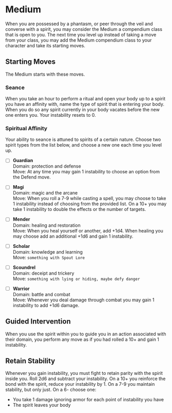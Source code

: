# Medium
When you are possessed by a phantasm, or peer through the veil and converse with a spirit, you may consider the Medium a compendium class that is open to you. The next time you level up instead of taking a move from your class, you may add the Medium compendium class to your character and take its starting moves.

## Starting Moves
The Medium starts with these moves.

### Seance
When you take an hour to perform a ritual and open your body up to a spirit you have an affinity with, name the type of spirit that is entering your body. When you do so any spirit currently in your body vacates before the new one enters you. Your instability resets to 0.

### Spiritual Affinity
Your ability to seance is attuned to spirits of a certain nature. Choose two spirit types from the list below, and choose a new one each time you level up.

- [ ] **Guardian**  
Domain: protection and defense  
Move: At any time you may gain 1 instability to choose an option from the Defend move.

- [ ] **Magi**  
Domain: magic and the arcane  
Move: When you roll a 7-9 while casting a spell, you may choose to take 1 instability instead of choosing from the provided list. On a 10+ you may take 1 instability to double the effects or the number of targets.
 
- [ ] **Mender**  
Domain: healing and restoration  
Move: When you heal yourself or another, add +1d4. When healing you may choose add an additional +1d6 and gain 1 instability.

- [ ] **Scholar**  
Domain: knowledge and learning  
Move: `something with Spout Lore`

- [ ] **Scoundrel**  
Domain: deceipt and trickery  
Move: `something with lying or hiding, maybe defy danger`

- [ ] **Warrior**  
Domain: battle and combat  
Move: Whenever you deal damage through combat you may gain 1 instability to add +1d6 damage.

## Guided Intervention
When you use the spirit within you to guide you in an action associated with their domain, you perform any move as if you had rolled a 10+ and gain 1 instability.

## Retain Stability
Whenever you gain instability, you must fight to retain parity with the spirit inside you. Roll 2d6 and subtract your instability. On a 10+ you reinforce the bond with the spirit, reduce your instability by 1. On a 7-9 you maintain stability, but only just. On a 6- choose one:

 - You take 1 damage ignoring armor for each point of instability you have 
 - The spirit leaves your body

